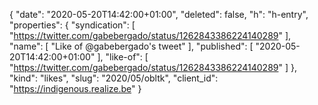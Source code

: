 {
  "date": "2020-05-20T14:42:00+01:00",
  "deleted": false,
  "h": "h-entry",
  "properties": {
    "syndication": [
      "https://twitter.com/gabebergado/status/1262843386224140289"
    ],
    "name": [
      "Like of @gabebergado's tweet"
    ],
    "published": [
      "2020-05-20T14:42:00+01:00"
    ],
    "like-of": [
      "https://twitter.com/gabebergado/status/1262843386224140289"
    ]
  },
  "kind": "likes",
  "slug": "2020/05/obltk",
  "client_id": "https://indigenous.realize.be"
}
